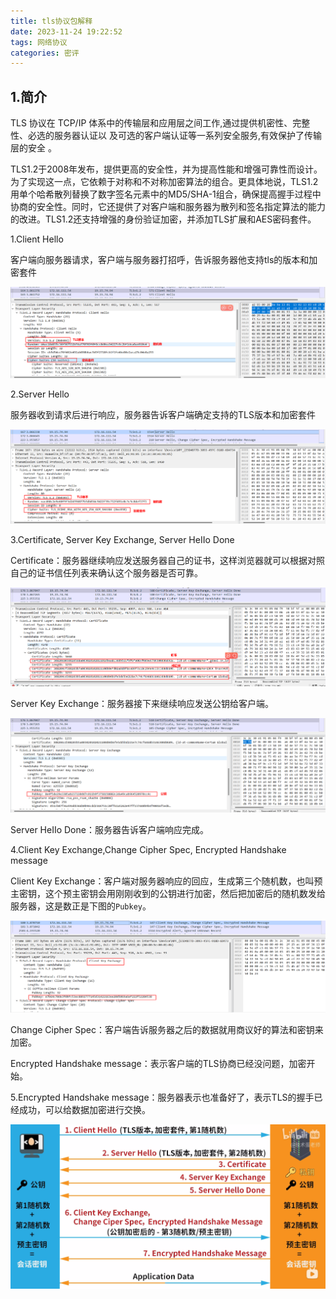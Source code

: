 ```yaml
---
title: tls协议包解释
date: 2023-11-24 19:22:52
tags: 网络协议
categories: 密评
---
```


## 1.简介

TLS 协议在 TCP/IP 体系中的传输层和应用层之间工作,通过提供机密性、完整性、必选的服务器认证以 及可选的客户端认证等一系列安全服务,有效保护了传输层的安全 。

TLS1.2于2008年发布，提供更高的安全性，并为提高性能和增强可靠性而设计。为了实现这一点，它依赖于对称和不对称加密算法的组合。更具体地说，TLS1.2用单个哈希散列替换了数字签名元素中的MD5/SHA-1组合，确保提高握手过程中协商的安全性。同时，它还提供了对客户端和服务器为散列和签名指定算法的能力的改进。TLS1.2还支持增强的身份验证加密，并添加TLS扩展和AES密码套件。

1.Client Hello

客户端向服务器请求，客户端与服务器打招呼，告诉服务器他支持tls的版本和加密套件

![image-20231101112607629](./../img/tls协议包1.png)

2.Server Hello

服务器收到请求后进行响应，服务器告诉客户端确定支持的TLS版本和加密套件

![image-20231101112931617](./../img/tls协议包2.png)

3.Certificate, Server Key Exchange, Server HeIIo Done

Certificate：服务器继续响应发送服务器自己的证书，这样浏览器就可以根据对照自己的证书信任列表来确认这个服务器是否可靠。

![image-20231101113639948](./../img/tls协议包3.png)

Server Key Exchange：服务器接下来继续响应发送公钥给客户端。

![image-20231101113804056](./../img/tls协议包4.png)

Server HeIIo Done：服务器告诉客户端响应完成。

4.Client Key Exchange,Change Cipher Spec, Encrypted Handshake message

Client Key Exchange：客户端对服务器响应的回应，生成第三个随机数，也叫预主密钥，这个预主密钥会用刚刚收到的公钥进行加密，然后把加密后的随机数发给服务器，这是数正是下图的`Pubkey`。

![image-20231101114527814](./../img/tls协议包5.png)

Change Cipher Spec：客户端告诉服务器之后的数据就用商议好的算法和密钥来加密。

Encrypted Handshake message：表示客户端的TLS协商已经没问题，加密开始。

5.Encrypted Handshake message：服务器表示也准备好了，表示TLS的握手已经成功，可以给数据加密进行交换。

![image-20231101115536932](./../img/tls协议包6.png)

